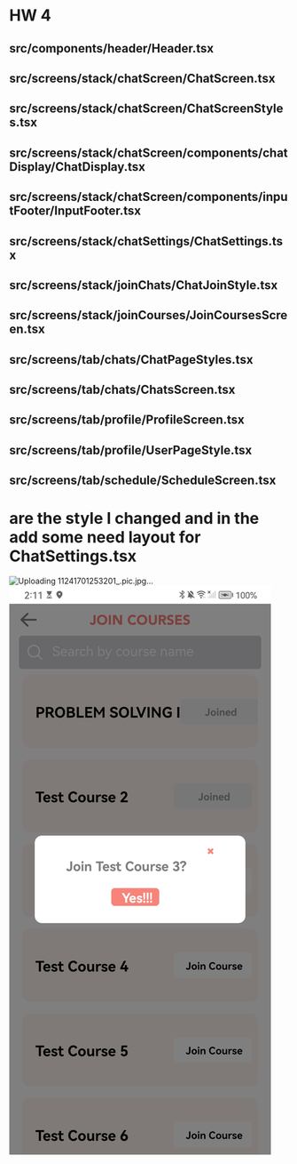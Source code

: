 # HW 4

## src/components/header/Header.tsx
## src/screens/stack/chatScreen/ChatScreen.tsx
## src/screens/stack/chatScreen/ChatScreenStyles.tsx
## src/screens/stack/chatScreen/components/chatDisplay/ChatDisplay.tsx
## src/screens/stack/chatScreen/components/inputFooter/InputFooter.tsx
## src/screens/stack/chatSettings/ChatSettings.tsx
## src/screens/stack/joinChats/ChatJoinStyle.tsx
## src/screens/stack/joinCourses/JoinCoursesScreen.tsx
## src/screens/tab/chats/ChatPageStyles.tsx
## src/screens/tab/chats/ChatsScreen.tsx
## src/screens/tab/profile/ProfileScreen.tsx
## src/screens/tab/profile/UserPageStyle.tsx
## src/screens/tab/schedule/ScheduleScreen.tsx

# are the style I changed and in the add some need layout for ChatSettings.tsx
 ![Uploading 11241701253201_.pic.jpg…]()
 ![Alt text]( 11241701253201_.pic.jpg)
